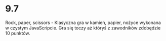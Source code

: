 # 9.7
Rock, paper, scissors - Klasyczna gra w kamień, papier, nożyce wykonana w czystym JavaScripcie. Gra się toczy aż któryś z zawodników zdobędzie 10 punktów.
